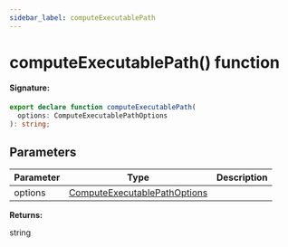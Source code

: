 ```yaml
---
sidebar_label: computeExecutablePath
---
```


# computeExecutablePath() function

#### Signature:

```typescript
export declare function computeExecutablePath(
  options: ComputeExecutablePathOptions
): string;
```

## Parameters

| Parameter | Type                                                  | Description |
| --------- | ----------------------------------------------------- | ----------- |
| options   | [ComputeExecutablePathOptions](./browsers.options.md) |             |

**Returns:**

string
